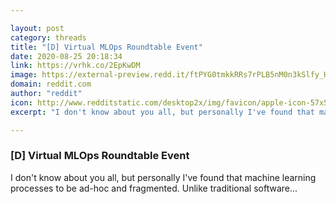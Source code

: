 ```yaml
---

layout: post
category: threads
title: "[D] Virtual MLOps Roundtable Event"
date: 2020-08-25 20:18:34
link: https://vrhk.co/2EpKwDM
image: https://external-preview.redd.it/ftPYG0tmkkRRs7rPLB5nM0n3kSlfy_HWUmwNopmlzBk.jpg?width=1000&height=500&auto=webp&crop=1000:500,smart&s=97e4b0abaeeef9ebbfdc9be0e30137a30721522b
domain: reddit.com
author: "reddit"
icon: http://www.redditstatic.com/desktop2x/img/favicon/apple-icon-57x57.png
excerpt: "I don't know about you all, but personally I've found that machine learning processes to be ad-hoc and fragmented. Unlike traditional software..."

---
```


### [D] Virtual MLOps Roundtable Event

I don't know about you all, but personally I've found that machine learning processes to be ad-hoc and fragmented. Unlike traditional software...